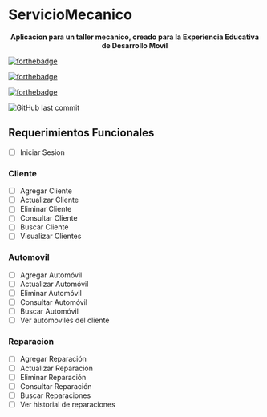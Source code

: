 # ServicioMecanico

<p align="center">
        <b>Aplicacion para un taller mecanico, creado para la Experiencia Educativa de Desarrollo Movil</b>
</p>

[![forthebadge](https://forthebadge.com/images/badges/built-for-android.svg)](https://forthebadge.com)

[![forthebadge](https://forthebadge.com/images/badges/contains-technical-debt.svg)](https://forthebadge.com)

[![forthebadge](https://forthebadge.com/images/badges/made-with-java.svg)](https://forthebadge.com)

![GitHub last commit](https://img.shields.io/github/last-commit/dannyhvalenz/TallerMecanicoAndroid.svg?style=for-the-badge)

## Requerimientos Funcionales

- [ ] Iniciar Sesion

### Cliente
- [ ] Agregar Cliente
- [ ] Actualizar Cliente
- [ ] Eliminar Cliente
- [ ] Consultar Cliente
- [ ] Buscar Cliente
- [ ] Visualizar Clientes

### Automovil
- [ ] Agregar Automóvil
- [ ] Actualizar Automóvil
- [ ] Eliminar Automóvil
- [ ] Consultar Automóvil
- [ ] Buscar Automóvil
- [ ] Ver automoviles del cliente

### Reparacion
- [ ] Agregar Reparación
- [ ] Actualizar Reparación
- [ ] Eliminar Reparación
- [ ] Consultar Reparación
- [ ] Buscar Reparaciones
- [ ] Ver historial de reparaciones
